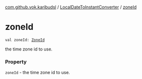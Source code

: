 [com.github.vok.karibudsl](../index.md) / [LocalDateToInstantConverter](index.md) / [zoneId](.)

# zoneId

`val zoneId: `[`ZoneId`](http://docs.oracle.com/javase/6/docs/api/java/time/ZoneId.html)

the time zone id to use.

### Property

`zoneId` - the time zone id to use.